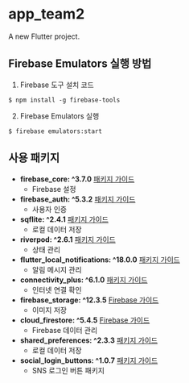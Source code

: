 # app_team2

A new Flutter project.

## Firebase Emulators 실행 방법

1. Firebase 도구 설치 코드
```
$ npm install -g firebase-tools
```

2. Firebase Emulators 실행
```
$ firebase emulators:start
```


## 사용 패키지

- **firebase_core: ^3.7.0** [패키지 가이드](https://pub.dev/packages/firebase_core)
  - Firebase 설정
- **firebase_auth: ^5.3.2** [패키지 가이드](https://pub.dev/packages/firebase_auth)
  - 사용자 인증
- **sqflite: ^2.4.1** [패키지 가이드](https://pub.dev/packages/sqflite)
  - 로컬 데이터 저장
- **riverpod: ^2.6.1** [패키지 가이드](https://pub.dev/packages/riverpod)
  - 상태 관리
- **flutter_local_notifications: ^18.0.0** [패키지 가이드](https://pub.dev/packages/flutter_local_notifications)
  - 알림 메시지 관리
- **connectivity_plus: ^6.1.0** [패키지 가이드](https://pub.dev/packages/connectivity_plus)
  - 인터넷 연결 확인
- **firebase_storage: ^12.3.5** [Firebase 가이드](https://firebase.google.com/docs/storage/flutter/start?hl=ko)
  - 이미지 저장
- **cloud_firestore: ^5.4.5** [Firebase 가이드](https://firebase.google.com/docs/firestore/quickstart?hl=ko)
  - Firebase 데이터 관리
- **shared_preferences: ^2.3.3** [패키지 가이드](https://pub.dev/packages/shared_preferences)
  - 로컬 데이터 저장
- **social_login_buttons: ^1.0.7** [패키지 가이드](https://pub.dev/packages/social_login_buttons)
  - SNS 로그인 버튼 패키지